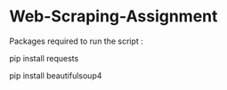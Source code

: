 # Web-Scraping-Assignment

Packages required to run the script : 

pip install requests

pip install beautifulsoup4
